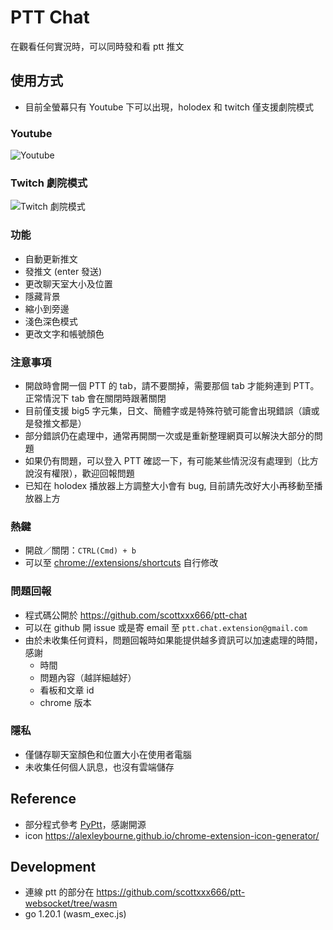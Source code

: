 # PTT Chat

在觀看任何實況時，可以同時發和看 ptt 推文

## 使用方式

[//]: # (- 詳細圖文教學請至 https://github.com/scottxxx666/ptt-chat#使用方式)
- 目前全螢幕只有 Youtube 下可以出現，holodex 和 twitch 僅支援劇院模式  

### Youtube
![Youtube](/docs/youtube.gif)

### Twitch 劇院模式
![Twitch 劇院模式](/docs/twitch.gif)

### 功能

- 自動更新推文
- 發推文 (enter 發送)
- 更改聊天室大小及位置
- 隱藏背景
- 縮小到旁邊
- 淺色深色模式
- 更改文字和帳號顏色

### 注意事項

- 開啟時會開一個 PTT 的 tab，請不要關掉，需要那個 tab 才能夠連到 PTT。正常情況下 tab 會在關閉時跟著關閉
- 目前僅支援 big5 字元集，日文、簡體字或是特殊符號可能會出現錯誤（讀或是發推文都是）
- 部分錯誤仍在處理中，通常再開關一次或是重新整理網頁可以解決大部分的問題
- 如果仍有問題，可以登入 PTT 確認一下，有可能某些情況沒有處理到（比方說沒有權限），歡迎回報問題
- 已知在 holodex 播放器上方調整大小會有 bug, 目前請先改好大小再移動至播放器上方

### 熱鍵

- 開啟／關閉：`CTRL(Cmd) + b`
- 可以至 [chrome://extensions/shortcuts](chrome://extensions/shortcuts) 自行修改

### 問題回報
- 程式碼公開於 https://github.com/scottxxx666/ptt-chat
- 可以在 github 開 issue 或是寄 email 至 `ptt.chat.extension@gmail.com`
- 由於未收集任何資料，問題回報時如果能提供越多資訊可以加速處理的時間，感謝
    - 時間
    - 問題內容（越詳細越好）
    - 看板和文章 id
    - chrome 版本

### 隱私

- 僅儲存聊天室顏色和位置大小在使用者電腦
- 未收集任何個人訊息，也沒有雲端儲存

## Reference

- 部分程式參考 [PyPtt](https://github.com/PyPtt/PyPtt)，感謝開源
- icon https://alexleybourne.github.io/chrome-extension-icon-generator/

## Development

- 連線 ptt 的部分在 https://github.com/scottxxx666/ptt-websocket/tree/wasm
- go 1.20.1 (wasm_exec.js)
